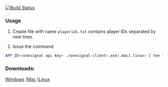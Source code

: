 [![Build Status](https://travis-ci.org/mhewedy/onesignal-client.svg?branch=master)](https://travis-ci.org/mhewedy/onesignal-client)

### Usage

1. Create file with name `playerids.txt` contains player IDs separated by new lines.

2. Issue the command:
```bash
APP_ID=<onesignal api key> ./onesignal-client<.exe|.mac|.linux> | tee log.txt
```

### Downloads:
[Windows](https://github.com/mhewedy/onesignal-client/releases/download/v3.0/onesignal-client.exe)
|[Mac](https://github.com/mhewedy/onesignal-client/releases/download/v3.0/onesignal-client.mac)
|[Linux](https://github.com/mhewedy/onesignal-client/releases/download/v3.0/onesignal-client.linux)
